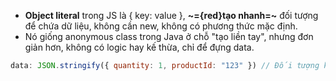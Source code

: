 

- **Object literal** trong JS là { key: value }, **~={red}tạo nhanh=~** đối tượng để chứa dữ liệu, không cần new, không có phương thức mặc định.
- Nó giống anonymous class trong Java ở chỗ "tạo liền tay", nhưng đơn giản hơn, không có logic hay kế thừa, chỉ để đựng data.

```js
data: JSON.stringify({ quantity: 1, productId: "123" }) // Đối tượng không tên, dùng luôn
```


